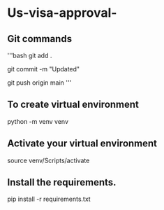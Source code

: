 # Us-visa-approval-

## Git commands

'''bash
git add .

git commit -m "Updated"

git push origin main
'''

## To create virtual environment

python -m venv venv

## Activate your virtual environment
source venv/Scripts/activate

## Install the requirements.
pip install -r requirements.txt


